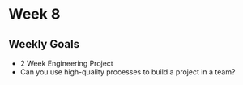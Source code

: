 # Week 8

## Weekly Goals 

- 2 Week Engineering Project
- Can you use high-quality processes to build a project in a team?